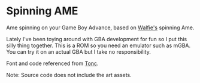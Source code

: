 # Spinning AME
Ame spinning on your Game Boy Advance, based on [Walfie's](https://twitter.com/walfieee) spinning Ame.

Lately I've been toying around with GBA development for fun so I put this silly thing together.
This is a ROM so you need an emulator such as mGBA.
You can try it on an actual GBA but I take no responsibility.

Font and code referenced from [Tonc](https://www.coranac.com/tonc/text/).

Note: Source code does not include the art assets.
